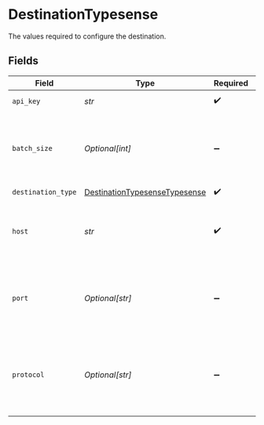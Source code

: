 # DestinationTypesense

The values required to configure the destination.


## Fields

| Field                                                                                 | Type                                                                                  | Required                                                                              | Description                                                                           |
| ------------------------------------------------------------------------------------- | ------------------------------------------------------------------------------------- | ------------------------------------------------------------------------------------- | ------------------------------------------------------------------------------------- |
| `api_key`                                                                             | *str*                                                                                 | :heavy_check_mark:                                                                    | Typesense API Key                                                                     |
| `batch_size`                                                                          | *Optional[int]*                                                                       | :heavy_minus_sign:                                                                    | How many documents should be imported together. Default 1000                          |
| `destination_type`                                                                    | [DestinationTypesenseTypesense](../../models/shared/destinationtypesensetypesense.md) | :heavy_check_mark:                                                                    | N/A                                                                                   |
| `host`                                                                                | *str*                                                                                 | :heavy_check_mark:                                                                    | Hostname of the Typesense instance without protocol.                                  |
| `port`                                                                                | *Optional[str]*                                                                       | :heavy_minus_sign:                                                                    | Port of the Typesense instance. Ex: 8108, 80, 443. Default is 443                     |
| `protocol`                                                                            | *Optional[str]*                                                                       | :heavy_minus_sign:                                                                    | Protocol of the Typesense instance. Ex: http or https. Default is https               |